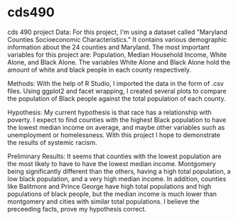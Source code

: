 # cds490
cds 490 project
Data:
For this project, I'm using a dataset called "Maryland Counties Socioeconomic Characteristics." 
It contains various demographic information about the 24 counties and Maryland. 
The most important variables for this project are: Population, Median Household Income, White Alone, and Black Alone. 
The variables White Alone and Black Alone hold the amount of white and black people in each county respectively. 


Methods:
With the help of R Studio, I imported the data in the form of .csv files. 
Using ggplot2 and facet wrapping, I created several plots to compare the population of Black people against the total population of each county. 


Hypothesis:
My current hypothesis is that race has a relationship with poverty. I expect to find counties with the highest Black population to have the lowest median income on average, and
maybe other variables such as unemployment or homelessness. With this project I hope to demonstrate the results of systemic racism. 

Preliminary Results:
It seems that counties with the lowest population are the most likely to have to have the lowest median income. Montgomery being significantly different than the others,
having a high total population, a low black population, and a very high median income. In addition, counties like Balitmore and Prince George have high total populations 
and high populations of black people, but the median income is much lower than montgomery and cities with similar total populations. I believe the preceeding facts,
prove my hypothesis correct. 
